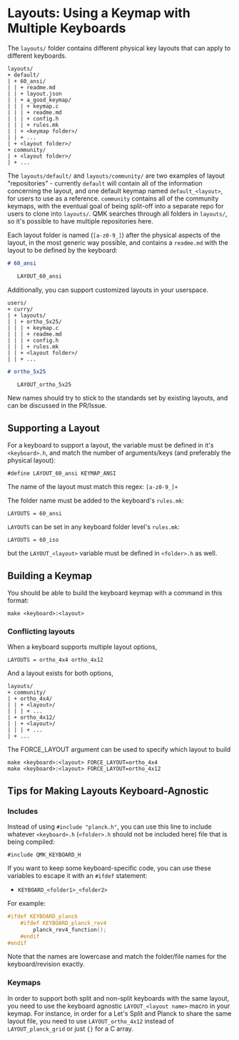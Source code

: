 # Layouts: Using a Keymap with Multiple Keyboards

The `layouts/` folder contains different physical key layouts that can apply to different keyboards.

```
layouts/
+ default/
| + 60_ansi/
| | + readme.md
| | + layout.json
| | + a_good_keymap/
| | | + keymap.c
| | | + readme.md
| | | + config.h
| | | + rules.mk
| | + <keymap folder>/
| | + ...
| + <layout folder>/
+ community/
| + <layout folder>/
| + ...
```

The `layouts/default/` and `layouts/community/` are two examples of layout "repositories" - currently `default` will contain all of the information concerning the layout, and one default keymap named `default_<layout>`, for users to use as a reference. `community` contains all of the community keymaps, with the eventual goal of being split-off into a separate repo for users to clone into `layouts/`. QMK searches through all folders in `layouts/`, so it's possible to have multiple repositories here.

Each layout folder is named (`[a-z0-9_]`) after the physical aspects of the layout, in the most generic way possible, and contains a `readme.md` with the layout to be defined by the keyboard:

```md
# 60_ansi

   LAYOUT_60_ansi
```

Additionally, you can support customized layouts in your userspace.
```
users/
+ curry/
| + layouts/
| | + ortho_5x25/
| | | + keymap.c
| | | + readme.md
| | | + config.h
| | | + rules.mk
| | + <layout folder>/
| | + ...
```

```md
# ortho_5x25

   LAYOUT_ortho_5x25
```

New names should try to stick to the standards set by existing layouts, and can be discussed in the PR/Issue.

## Supporting a Layout

For a keyboard to support a layout, the variable must be defined in it's `<keyboard>.h`, and match the number of arguments/keys (and preferably the physical layout):

    #define LAYOUT_60_ansi KEYMAP_ANSI

The name of the layout must match this regex: `[a-z0-9_]+`

The folder name must be added to the keyboard's `rules.mk`:

    LAYOUTS = 60_ansi

`LAYOUTS` can be set in any keyboard folder level's `rules.mk`:

    LAYOUTS = 60_iso

but the `LAYOUT_<layout>` variable must be defined in `<folder>.h` as well.

## Building a Keymap

You should be able to build the keyboard keymap with a command in this format:

    make <keyboard>:<layout>

### Conflicting layouts
When a keyboard supports multiple layout options,

    LAYOUTS = ortho_4x4 ortho_4x12

And a layout exists for both options,
```
layouts/
+ community/
| + ortho_4x4/
| | + <layout>/
| | | + ...
| + ortho_4x12/
| | + <layout>/
| | | + ...
| + ...
```

The FORCE_LAYOUT argument can be used to specify which layout to build

    make <keyboard>:<layout> FORCE_LAYOUT=ortho_4x4
    make <keyboard>:<layout> FORCE_LAYOUT=ortho_4x12

## Tips for Making Layouts Keyboard-Agnostic

### Includes

Instead of using `#include "planck.h"`, you can use this line to include whatever `<keyboard>.h` (`<folder>.h` should not be included here) file that is being compiled:

    #include QMK_KEYBOARD_H

If you want to keep some keyboard-specific code, you can use these variables to escape it with an `#ifdef` statement:

* `KEYBOARD_<folder1>_<folder2>`

For example:

```c
#ifdef KEYBOARD_planck
    #ifdef KEYBOARD_planck_rev4
        planck_rev4_function();
    #endif
#endif
```

Note that the names are lowercase and match the folder/file names for the keyboard/revision exactly.

### Keymaps

In order to support both split and non-split keyboards with the same layout, you need to use the keyboard agnostic `LAYOUT_<layout name>` macro in your keymap. For instance, in order for a Let's Split and Planck to share the same layout file, you need to use `LAYOUT_ortho_4x12` instead of `LAYOUT_planck_grid` or just `{}` for a C array.
